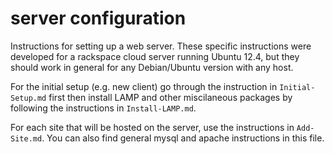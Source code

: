 server configuration
====================

Instructions for setting up a web server. These specific instructions were 
developed for a rackspace cloud server running Ubuntu 12.4, but they should
work in general for any Debian/Ubuntu version with any host.

For the initial setup (e.g. new client) go through the instruction in 
`Initial-Setup.md` first then install LAMP and other miscilaneous packages by
following the instructions in `Install-LAMP.md`.

For each site that will be hosted on the server, use the instructions in 
`Add-Site.md`. You can also find general mysql and apache instructions in this
file.
